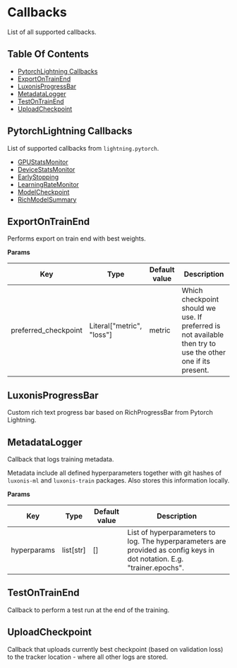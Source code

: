 # Callbacks

List of all supported callbacks.

## Table Of Contents

- [PytorchLightning Callbacks](#pytorchlightning-callbacks)
- [ExportOnTrainEnd](#exportontrainend)
- [LuxonisProgressBar](#luxonisprogressbar)
- [MetadataLogger](#metadatalogger)
- [TestOnTrainEnd](#testontrainend)
- [UploadCheckpoint](#uploadcheckpoint)

## PytorchLightning Callbacks

List of supported callbacks from `lightning.pytorch`.

- [GPUStatsMonitor](https://pytorch-lightning.readthedocs.io/en/1.5.10/api/pytorch_lightning.callbacks.gpu_stats_monitor.html)
- [DeviceStatsMonitor](https://lightning.ai/docs/pytorch/stable/api/lightning.pytorch.callbacks.DeviceStatsMonitor.html#lightning.pytorch.callbacks.DeviceStatsMonitor)
- [EarlyStopping](https://lightning.ai/docs/pytorch/stable/api/lightning.pytorch.callbacks.EarlyStopping.html#lightning.pytorch.callbacks.EarlyStopping)
- [LearningRateMonitor](https://lightning.ai/docs/pytorch/stable/api/lightning.pytorch.callbacks.LearningRateMonitor.html#lightning.pytorch.callbacks.LearningRateMonitor)
- [ModelCheckpoint](https://lightning.ai/docs/pytorch/stable/api/lightning.pytorch.callbacks.ModelCheckpoint.html#lightning.pytorch.callbacks.ModelCheckpoint)
- [RichModelSummary](https://lightning.ai/docs/pytorch/stable/api/lightning.pytorch.callbacks.RichModelSummary.html#lightning.pytorch.callbacks.RichModelSummary)

## ExportOnTrainEnd

Performs export on train end with best weights.

**Params**

| Key                  | Type                        | Default value | Description                                                                                                 |
| -------------------- | --------------------------- | ------------- | ----------------------------------------------------------------------------------------------------------- |
| preferred_checkpoint | Literal\["metric", "loss"\] | metric        | Which checkpoint should we use. If preferred is not available then try to use the other one if its present. |

## LuxonisProgressBar

Custom rich text progress bar based on RichProgressBar from Pytorch Lightning.

## MetadataLogger

Callback that logs training metadata.

Metadata include all defined hyperparameters together with git hashes of `luxonis-ml` and `luxonis-train` packages. Also stores this information locally.

**Params**

| Key         | Type        | Default value | Description                                                                                                             |
| ----------- | ----------- | ------------- | ----------------------------------------------------------------------------------------------------------------------- |
| hyperparams | list\[str\] | \[\]          | List of hyperparameters to log. The hyperparameters are provided as config keys in dot notation. E.g. "trainer.epochs". |

## TestOnTrainEnd

Callback to perform a test run at the end of the training.

## UploadCheckpoint

Callback that uploads currently best checkpoint (based on validation loss) to the tracker location - where all other logs are stored.
